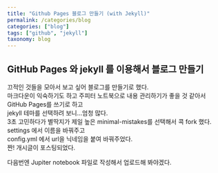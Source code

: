 ```yaml
---
title: "Github Pages 블로그 만들기 (with Jekyll)"
permalink: /categories/blog
categories: ["blog"]
tags: ["github", "jekyll"]
taxonomy: blog
---
```


## GitHub Pages 와 jekyll 를 이용해서 블로그 만들기

끄적인 것들을 모아서 보고 싶어 블로그를 만들기로 했다.  
마크다운이 익숙하기도 하고 주피터 노트북으로 내용 관리하기가 좋을 것 같아서 GitHub Pages를 쓰기로 하고  
jekyll 테마를 선택하려 보니...엄청 많다.  
3초 고민하다가 별딱지가 제일 높은 minimal-mistakes를 선택해서 콕 fork 했다.  
settings 에서 이름을 바꿔주고  
config.yml 에서 url을 닉네임을 붙여 바꿔주었다.  
짠! 개시글이 포스팅되었다.

다음번엔 Jupiter notebook 파일로 작성해서 업로드해 봐야겠다.
